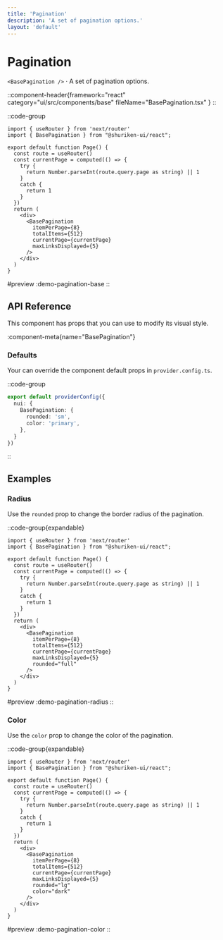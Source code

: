 ```yaml
---
title: 'Pagination'
description: 'A set of pagination options.'
layout: 'default'
---
```


# Pagination

`<BasePagination />` · A set of pagination options.

::component-header{framework="react" category="ui/src/components/base" fileName="BasePagination.tsx" }
::

::code-group

```tsx [DemoPaginationBase.tsx]
import { useRouter } from 'next/router'
import { BasePagination } from "@shuriken-ui/react";

export default function Page() {
  const route = useRouter()
  const currentPage = computed(() => {
    try {
      return Number.parseInt(route.query.page as string) || 1
    }
    catch {
      return 1
    }
  })
  return (
    <div>
      <BasePagination
        itemPerPage={8}
        totalItems={512}
        currentPage={currentPage}
        maxLinksDisplayed={5}
      />
    </div>
  )
}
```

#preview
:demo-pagination-base
::

## API Reference

This component has props that you can use to modify its visual style.

:component-meta{name="BasePagination"}

### Defaults

Your can override the component default props in `provider.config.ts`.

::code-group

```ts [provider.config.ts]
export default providerConfig({
  nui: {
    BasePagination: {
      rounded: 'sm',
      color: 'primary',
    },
  }
})
```
::

## Examples

### Radius

Use the `rounded` prop to change the border radius of the pagination.

::code-group{expandable}

```tsx [DemoPaginationRadius.tsx]
import { useRouter } from 'next/router'
import { BasePagination } from "@shuriken-ui/react";

export default function Page() {
  const route = useRouter()
  const currentPage = computed(() => {
    try {
      return Number.parseInt(route.query.page as string) || 1
    }
    catch {
      return 1
    }
  })
  return (
    <div>
      <BasePagination
        itemPerPage={8}
        totalItems={512}
        currentPage={currentPage}
        maxLinksDisplayed={5}
        rounded="full"
      />
    </div>
  )
}
```

#preview
:demo-pagination-radius
::

### Color

Use the `color` prop to change the color of the pagination.

::code-group{expandable}

```tsx [DemoPaginationColor.tsx]
import { useRouter } from 'next/router'
import { BasePagination } from "@shuriken-ui/react";

export default function Page() {
  const route = useRouter()
  const currentPage = computed(() => {
    try {
      return Number.parseInt(route.query.page as string) || 1
    }
    catch {
      return 1
    }
  })
  return (
    <div>
      <BasePagination
        itemPerPage={8}
        totalItems={512}
        currentPage={currentPage}
        maxLinksDisplayed={5}
        rounded="lg"
        color="dark"
      />
    </div>
  )
}
```

#preview
:demo-pagination-color
::